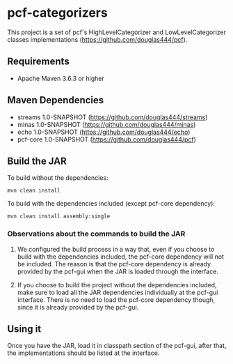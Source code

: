 # pcf-categorizers

This project is a set of pcf's HighLevelCategorizer and LowLevelCategorizer classes implementations (https://github.com/douglas444/pcf).

## Requirements

* Apache Maven 3.6.3 or higher

## Maven Dependencies

* streams 1.0-SNAPSHOT (https://github.com/douglas444/streams)
* minas 1.0-SNAPSHOT (https://github.com/douglas444/minas)
* echo 1.0-SNAPSHOT (https://github.com/douglas444/echo)
* pcf-core 1.0-SNAPSHOT (https://github.com/douglas444/pcf)

## Build the JAR

To build without the dependencies: 

```mvn clean install```

To build with the dependencies included (except pcf-core dependency): 

```mvn clean install assembly:single```

### Observations about the commands to build the JAR

1. We configured the build process in a way that, even if you choose to build with the dependencies included, the pcf-core dependency will not be included. 
The reason is that the pcf-core dependency is already provided by the pcf-gui when the JAR is loaded through the interface.

2. If you choose to build the project without the dependencies included, make sure to load all the JAR dependencies individually at the pcf-gui interface. 
There is no need to load the pcf-core dependency though, since it is already provided by the pcf-gui.

## Using it

Once you have the JAR, load it in classpath section of the pcf-gui, after that, the implementations should be listed at the interface.
